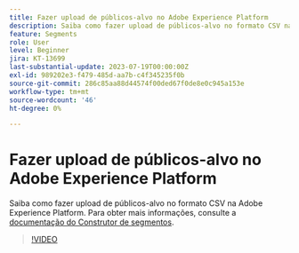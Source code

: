 ```yaml
---
title: Fazer upload de públicos-alvo no Adobe Experience Platform
description: Saiba como fazer upload de públicos-alvo no formato CSV na Adobe Experience Platform.
feature: Segments
role: User
level: Beginner
jira: KT-13699
last-substantial-update: 2023-07-19T00:00:00Z
exl-id: 989202e3-f479-485d-aa7b-c4f345235f0b
source-git-commit: 286c85aa88d44574f00ded67f0de8e0c945a153e
workflow-type: tm+mt
source-wordcount: '46'
ht-degree: 0%

---
```


# Fazer upload de públicos-alvo no Adobe Experience Platform

Saiba como fazer upload de públicos-alvo no formato CSV na Adobe Experience Platform. Para obter mais informações, consulte a [documentação do Construtor de segmentos](https://experienceleague.adobe.com/en/docs/experience-platform/segmentation/ui/audience-portal#import-audience).

>[!VIDEO](https://video.tv.adobe.com/v/3421714/?learn=on&enablevpops)
